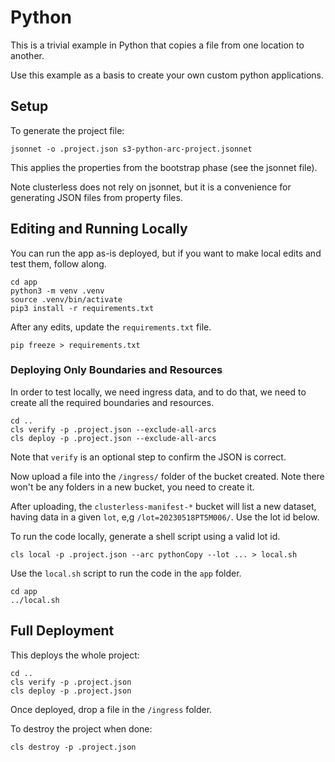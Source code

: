 # Python

This is a trivial example in Python that copies a file from one location to another.

Use this example as a basis to create your own custom python applications.

## Setup

To generate the project file:

```shell
jsonnet -o .project.json s3-python-arc-project.jsonnet
```

This applies the properties from the bootstrap phase (see the jsonnet file).

Note clusterless does not rely on jsonnet, but it is a convenience for generating JSON files from property files.

## Editing and Running Locally

You can run the app as-is deployed, but if you want to make local edits and test them, follow along.

```shell
cd app
python3 -m venv .venv
source .venv/bin/activate
pip3 install -r requirements.txt
```

After any edits, update the `requirements.txt` file.

```shell
pip freeze > requirements.txt
```

### Deploying Only Boundaries and Resources

In order to test locally, we need ingress data, and to do that, we need to create all the required boundaries and resources.

```shell
cd ..
cls verify -p .project.json --exclude-all-arcs
cls deploy -p .project.json --exclude-all-arcs
```

Note that `verify` is an optional step to confirm the JSON is correct.

Now upload a file into the `/ingress/` folder of the bucket created. Note there won't be any folders in a new bucket, you need to create it.

After uploading, the `clusterless-manifest-*` bucket will list a new dataset, having data in a given `lot`, e,g `/lot=20230518PT5M006/`. Use the lot id below.

To run the code locally, generate a shell script using a valid lot id.

```shell
cls local -p .project.json --arc pythonCopy --lot ... > local.sh
```

Use the `local.sh` script to run the code in the `app` folder.

```shell
cd app
../local.sh
```

## Full Deployment

This deploys the whole project:

```shell
cd ..
cls verify -p .project.json
cls deploy -p .project.json
```

Once deployed, drop a file in the `/ingress` folder.

To destroy the project when done:

```shell
cls destroy -p .project.json
```
